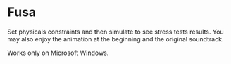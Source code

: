 # Fusa

Set physicals constraints and then simulate to see stress tests results. You may also enjoy the animation at the beginning and the original soundtrack.

Works only on Microsoft Windows.
